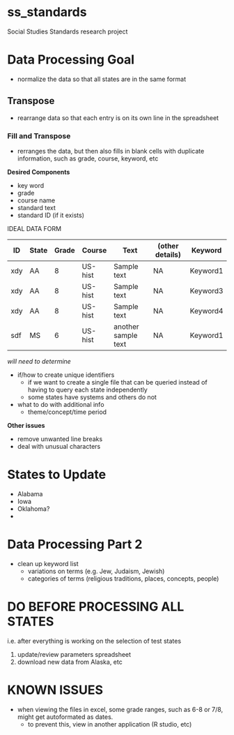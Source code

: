 # ss_standards
Social Studies Standards research project

# Data Processing Goal
- normalize the data so that all states are in the same format

## Transpose
- rearrange data so that each entry is on its own line in the spreadsheet

### Fill and Transpose
- rerranges the data, but then also fills in blank cells with duplicate information, such as grade, course, keyword, etc


**Desired Components**
- key word
- grade
- course name
- standard text
- standard ID (if it exists)

IDEAL DATA FORM

| ID  | State | Grade | Course  | Text                | (other details) | Keyword  |
| --- | ----- | ----- | ------- | ------------------- | --------- | -------- |
| xdy | AA    | 8     | US-hist | Sample text         | NA        | Keyword1 |
| xdy | AA    | 8     | US-hist | Sample text         | NA        | Keyword3 |
| xdy | AA    | 8     | US-hist | Sample text         | NA        | Keyword4 |
| sdf | MS    | 6     | US-hist | another sample text | NA        | Keyword1 |



*will need to determine*
- if/how to create unique identifiers
    - if we want to create a single file that can be queried instead of having to query each
    state independently
    - some states have systems and others do not
- what to do with additional info
    - theme/concept/time period

**Other issues**
- remove unwanted line breaks
- deal with unusual characters


# States to Update #
- Alabama
- Iowa
- Oklahoma?
- 


# Data Processing Part 2
- clean up keyword list
    - variations on terms (e.g. Jew, Judaism, Jewish)
    - categories of terms (religious traditions, places, concepts, people)

# DO BEFORE PROCESSING ALL STATES
i.e. after everything is working on the selection of test states
1. update/review parameters spreadsheet
1. download new data from Alaska, etc


# KNOWN ISSUES
- when viewing the files in excel, some grade ranges, such as 6-8 or 7/8, might get autoformated as dates. 
    - to prevent this, view in another application (R studio, etc)